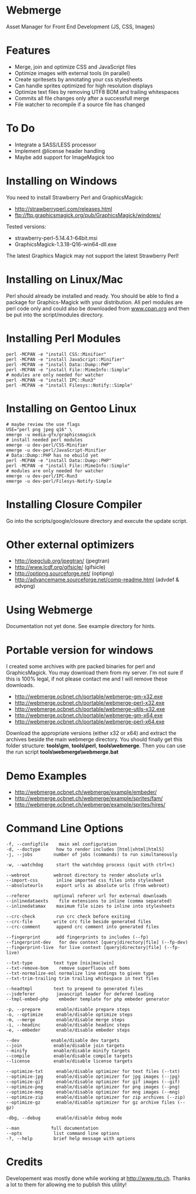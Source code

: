 Webmerge
========
Asset Manager for Front End Development (JS, CSS, Images)

Features
========
- Merge, join and optimize CSS and JavaScript files
- Optimize images with external tools (in parallel)
- Create spritesets by annotating your css stylesheets
- Can handle sprites optimized for high resolution displays
- Optimize text files by removing UTF8 BOM and trailing whitespaces
- Commits all file changes only after a successfull merge
- File watcher to recompile if a source file has changed

To Do
=====
- Integrate a SASS/LESS processor
- Implement @license header handling
- Maybe add support for ImageMagick too

Installing on Windows
=====================
You need to install Strawberry Perl and GraphicsMagick:
- http://strawberryperl.com/releases.html
- ftp://ftp.graphicsmagick.org/pub/GraphicsMagick/windows/

Tested versions:
- strawberry-perl-5.14.4.1-64bit.msi
- GraphicsMagick-1.3.18-Q16-win64-dll.exe

The latest Graphics Magick may not support the latest Strawberry Perl!

Installing on Linux/Mac
=======================
Perl should already be installed and ready. You should be able
to find a package for Graphics-Magick with your distribution. All
perl modules are perl code only and could also be downloaded from
www.cpan.org and then be put into the script/modules directory.

Installing Perl Modules
=======================
    perl -MCPAN -e "install CSS::Minifier"
    perl -MCPAN -e "install JavaScript::Minifier"
    perl -MCPAN -e "install Data::Dump::PHP"
    perl -MCPAN -e "install File::MimeInfo::Simple"
    # modules are only needed for watcher
    perl -MCPAN -e "install IPC::Run3"
    perl -MCPAN -e "install Filesys::Notify::Simple"

Installing on Gentoo Linux
==========================
    # maybe review the use flags
    USE="perl png jpeg q16" \
    emerge -u media-gfx/graphicsmagick
    # install needed perl modules
    emerge -u dev-perl/CSS-Minifier
    emerge -u dev-perl/JavaScript-Minifier
    # Data::Dump::PHP has no ebuild yet
    perl -MCPAN -e "install Data::Dump::PHP"
    perl -MCPAN -e "install File::MimeInfo::Simple"
    # modules are only needed for watcher
    emerge -u dev-perl/IPC-Run3
    emerge -u dev-perl/Filesys-Notify-Simple

Installing Closure Compiler
===========================
Go into the scripts/google/closure directory and execute the update script.

Other external optimizers
=========================
- http://jpegclub.org/jpegtran/ (jpegtran)
- http://www.lcdf.org/gifsicle/ (gifsicle)
- http://optipng.sourceforge.net/ (optipng)
- http://advancemame.sourceforge.net/comp-readme.html (advdef & advpng)

Using Webmerge
==============
Documentation not yet done. See example directory for hints.

Portable version for windows
============================
I created some archives with pre packed binaries for perl and
GraphicsMagick. You may download them from my server. I'm not
sure if this is 100% legal, if not please contact me and I will
remove these downloads.

- http://webmerge.ocbnet.ch/portable/webmerge-gm-x32.exe
- http://webmerge.ocbnet.ch/portable/webmerge-perl-x32.exe
- http://webmerge.ocbnet.ch/portable/webmerge-utils-x32.exe
- http://webmerge.ocbnet.ch/portable/webmerge-gm-x64.exe
- http://webmerge.ocbnet.ch/portable/webmerge-perl-x64.exe

Download the appropriate versions (either x32 or x64) and
extract the archives beside the main webmerge directory.
You should finally get this folder structure:
__tools\gm__, __tools\perl__, __tools\webmerge__. Then you
can use the run script __tools\webmerge\webmerge.bat__


Demo Examples
=============
- http://webmerge.ocbnet.ch/webmerge/example/embeder/
- http://webmerge.ocbnet.ch/webmerge/example/sprites/fam/
- http://webmerge.ocbnet.ch/webmerge/example/sprites/hires/

Command Line Options
====================
    -f, --configfile    main xml configuration
    -d, --doctype      how to render includes [html|xhtml|html5]
    -j, --jobs        number of jobs (commands) to run simultaneously

    -w, --watchdog     start the watchdog process (quit with ctrl+c)

    --webroot         webroot directory to render absolute urls
    --import-css       inline imported css files into stylesheet
    --absoluteurls     export urls as absolute urls (from webroot)

    --referer         optional referer url for external downloads
    --inlinedataexts    file extensions to inline (comma separated)
    --inlinedatamax    maximum file sizes to inline into stylesheets

    --crc-check        run crc check before exiting
    --crc-file        write crc file beside generated files
    --crc-comment      append crc comment into generated files

    --fingerprint      add fingerprints to includes (--fp)
    --fingerprint-dev   for dev context [query|directory|file] (--fp-dev)
    --fingerprint-live  for live context [query|directory|file] (--fp-live)

    --txt-type        text type [nix|mac|win]
    --txt-remove-bom    remove superfluous utf boms
    --txt-normalize-eol normalize line endings to given type
    --txt-trim-trailing trim trailing whitespace in text files

    --headtmpl        text to prepend to generated files
    --jsdeferer        javascript loader for defered loading
    --tmpl-embed-php    embeder template for php embeder generator

    -p, --prepare      enable/disable prepare steps
    -o, --optimize     enable/disable optimize steps
    -m, --merge        enable/disable merge steps
    -i, --headinc      enable/disable headinc steps
    -e, --embeder      enable/disable embeder steps

    --dev            enable/disable dev targets
    --join            enable/disable join targets
    --minify          enable/disable minify targets
    --compile         enable/disable compile targets
    --license         enable/disable license targets

    --optimize-txt     enable/disable optimizer for text files (--txt)
    --optimize-jpg     enable/disable optimizer for jpg images (--jpg)
    --optimize-gif     enable/disable optimizer for gif images (--gif)
    --optimize-png     enable/disable optimizer for png images (--png)
    --optimize-mng     enable/disable optimizer for mng images (--mng)
    --optimize-zip     enable/disable optimizer for zip archives (--zip)
    --optimize-gz      enable/disable optimizer for gz archive files (--gz)

    -dbg, --debug      enable/disable debug mode

    --man            full documentation
    --opts            list command line options
    -?, --help        brief help message with options


Credits
=======
Developement was mostly done while working at http://www.rtp.ch.
Thanks a lot to them for allowing me to publish this utility!
